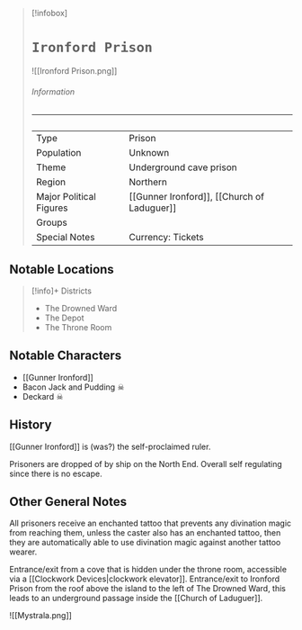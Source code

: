 > [!infobox]
> # `Ironford Prison` 
> ![[Ironford Prison.png]]
> ###### Information
>  ‎  | ‎   |
> ---|---|
> Type | Prison  | 
> Population | Unknown  | 
> Theme | Underground cave prison |
> Region | Northern |
> Major Political Figures | [[Gunner Ironford]], [[Church of Laduguer]] |
> Groups |  |
> Special Notes |Currency: Tickets|

 
 ## Notable Locations
> [!info]+ Districts  
> - The Drowned Ward
> - The Depot
> - The Throne Room

## Notable Characters
- [[Gunner Ironford]]
- Bacon Jack and Pudding ☠
- Deckard ☠

## History
[[Gunner Ironford]] is (was?) the self-proclaimed ruler.

Prisoners are dropped of by ship on the North End. Overall self regulating since there is no escape. 

## Other General Notes
All prisoners receive an enchanted tattoo that prevents any divination magic from reaching them, unless the caster also has an enchanted tattoo, then they are automatically able to use divination magic against another tattoo wearer. 

Entrance/exit from a cove that is hidden under the throne room, accessible via a [[Clockwork Devices|clockwork elevator]]. Entrance/exit to Ironford Prison from the roof above the island to the left of The Drowned Ward, this leads to an underground passage inside the [[Church of Laduguer]]. 

![[Mystrala.png]] 